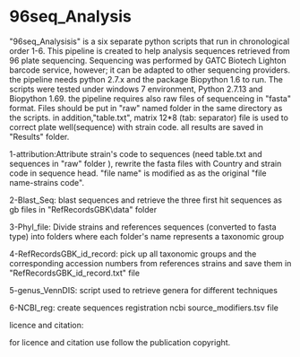 # 96seq_Analysis


"96seq_Analysisis" is a six separate python scripts that run in chronological order 1-6.
This pipeline is created to help analysis sequences retrieved from 96 plate sequencing. 
Sequencing was performed by GATC Biotech Lighton barcode service, however; it can be adapted to other sequencing providers.
the pipeline needs python 2.7.x and the package Biopython 1.6 to run. The scripts were tested under windows 7 environment, Python 2.7.13 and Biopython 1.69.
the pipeline requires also raw files of sequenceing in "fasta" format. Files should be put in "raw" named folder in the same directory as the scripts. 
in addition,"table.txt", matrix 12*8 (tab: separator) file is used to correct plate well(sequence) with strain code. 
all results are saved in "Results" folder.    

1-attribution:Attribute strain's code to sequences (need table.txt and sequences in "raw" folder ),
          	 rewrite the fasta files with Country and strain code in sequence head.
           	"file name" is modified as as the original "file name-strains code".

2-Blast_Seq: blast sequences and retrieve the three first hit sequences as gb files in
           	"RefRecordsGBK\data" folder

3-Phyl_file: Divide strains and references sequences (converted to fasta type) into folders
           	where each folder's name represents a taxonomic group

4-RefRecordsGBK_id_record: pick up all taxonomic groups and the corresponding accession numbers from references strains 
		and save them in "RefRecordsGBK_id_record.txt" file

5-genus_VennDIS: script used to retrieve genera for different techniques

6-NCBI_reg:  create sequences registration ncbi source_modifiers.tsv file


licence and citation:

for licence and citation use follow the publication copyright.

